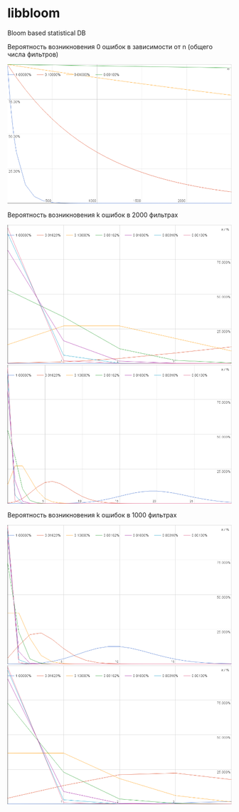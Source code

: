 # libbloom
Bloom based statistical DB

Вероятность возникновения 0 ошибок в зависимости от n (общего числа фильтров)

![](https://raw.githubusercontent.com/ailove-lab/bloom-db/master/img/err-0.png)

Вероятность возникновения k ошибок в 2000 фильтрах 

![](https://raw.githubusercontent.com/ailove-lab/bloom-db/master/img/n2000.png)
![](https://raw.githubusercontent.com/ailove-lab/bloom-db/master/img/n2000-zoom.png)

Вероятность возникновения k ошибок в 1000 фильтрах 

![](https://raw.githubusercontent.com/ailove-lab/bloom-db/master/img/n1000.png)
![](https://raw.githubusercontent.com/ailove-lab/bloom-db/master/img/n1000-zoom.png)
